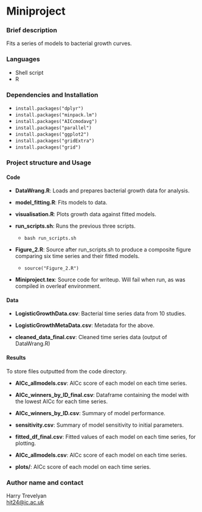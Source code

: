 # Miniproject

### Brief description
Fits a series of models to bacterial growth curves.

### Languages
- Shell script
- R

### Dependencies and Installation
- `install.packages("dplyr")`
- `install.packages("minpack.lm")`
- `install.packages("AICcmodavg")`
- `install.packages("parallel")`
- `install.packages("ggplot2")`
- `install.packages("gridExtra")`
- `install.packages("grid")`

### Project structure and Usage
#### Code
- **DataWrang.R**: Loads and prepares bacterial growth data for analysis.

- **model_fitting.R**: Fits models to data.

- **visualisation.R**: Plots growth data against fitted models.

- **run_scripts.sh**: Runs the previous three scripts.
    - `bash run_scripts.sh`

- **Figure_2.R**: Source after run_scripts.sh to produce a composite figure comparing six time series and their fitted models.
    - `source("Figure_2.R")`

- **Miniproject.tex**: Source code for writeup. Will fail when run, as was compiled in overleaf environment. 


#### Data
- **LogisticGrowthData.csv**: Bacterial time series data from 10 studies.

- **LogisticGrowthMetaData.csv**: Metadata for the above.

- **cleaned_data_final.csv**: Cleaned time series data (output of DataWrang.R)

#### Results
To store files outputted from the code directory.

- **AICc_allmodels.csv**: AICc score of each model on each time series.

- **AICc_winners_by_ID_final.csv**: Dataframe containing the model with the lowest AICc for each time series.

- **AICc_winners_by_ID.csv**: Summary of model performance.

- **sensitivity.csv**: Summary of model sensitivity to initial parameters.

- **fitted_df_final.csv**: Fitted values of each model on each time series, for plotting.

- **AICc_allmodels.csv**: AICc score of each model on each time series.

- **plots/**: AICc score of each model on each time series.

### Author name and contact
Harry Trevelyan  
hjt24@ic.ac.uk
